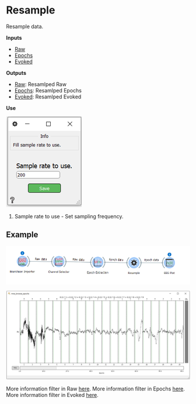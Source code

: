 Resample
========
Resample data.


**Inputs**
- [Raw](https://mne.tools/0.17/generated/mne.io.Raw.html#mne.io.Raw)
- [Epochs](https://mne.tools/0.17/generated/mne.Epochs.html)
- [Evoked](https://mne.tools/0.17/generated/mne.Evoked.html)

**Outputs**
- [Raw](https://mne.tools/0.17/generated/mne.io.Raw.html#mne.io.Raw): Resamlped Raw
- [Epochs](https://mne.tools/0.17/generated/mne.Epochs.html): Resamlped Epochs
- [Evoked](https://mne.tools/0.17/generated/mne.Evoked.html): Resamlped Evoked

**Use**

![](images/res1.png)

1. Sample rate to use - Set sampling frequency.


Example
-------

![](images/exa7work.png)

![](images/exa7plot.png)

More information filter in Raw [here](https://mne.tools/0.17/generated/mne.io.Raw.html#mne.io.Raw.resample).
More information filter in Epochs [here](https://mne.tools/0.17/generated/mne.Epochs.html#mne.Epochs.resample).
More information filter in Evoked [here](https://mne.tools/0.17/generated/mne.Evoked.html#mne.Evoked.resample).